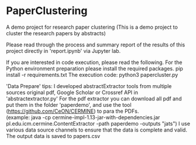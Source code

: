 # PaperClustering
A demo project for research paper clustering
(This is a demo project to cluster the research papers by abstracts)

Please read through the process and summary report of the results of this project 
directly in 'report.ipynb' via Jupyter lab.


If you are interested in code execution, please read the following.
For the Python environment preparation please install the required packages.
pip install -r requirements.txt
The execution code: python3 papercluster.py

'Data Prepare' tips: I developed abstractExtractor tools from multiple sources original pdf, Google Scholar or Crossref API in 'abstractextractor.py'
For the pdf extractor you can download all pdf and put them in the folder 'paperdemo', and use the tool (https://github.com/CeON/CERMINE) to para the PDFs.  
(example: java -cp cermine-impl-1.13-jar-with-dependencies.jar pl.edu.icm.cermine.ContentExtractor -path paperdemo -outputs "jats")
I use various data source channels to ensure that the data is complete and valid. The output data is saved to papers.csv








